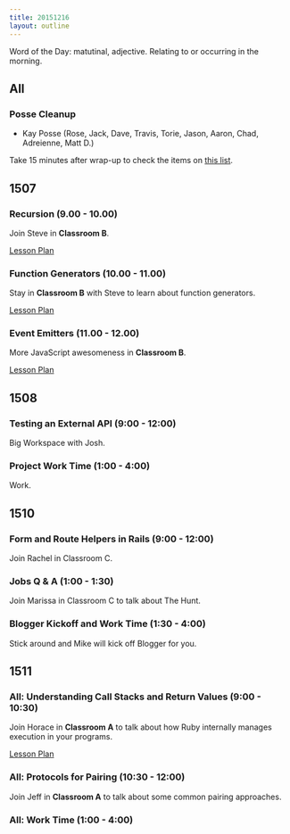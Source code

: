```yaml
---
title: 20151216
layout: outline
---
```


Word of the Day: matutinal, adjective. Relating to or occurring in the morning.

## All

### Posse Cleanup

* Kay Posse (Rose, Jack, Dave, Travis, Torie, Jason, Aaron, Chad, Adreienne,
Matt D.)

Take 15 minutes after wrap-up to check the items on [this list](https://gist.github.com/rwarbelow/f5cfe4333402d043ef2e).


## 1507

### Recursion (9.00 - 10.00)

Join Steve in **Classroom B**.

[Lesson Plan](https://github.com/mdn/advanced-js-fundamentals-ck/blob/gh-pages/tutorials/02-functions/04-recursion.md)

### Function Generators (10.00 - 11.00)

Stay in **Classroom B** with Steve to learn about function generators.

[Lesson Plan](https://github.com/mdn/advanced-js-fundamentals-ck/blob/gh-pages/tutorials/02-functions/05-generators.md)

### Event Emitters (11.00 - 12.00)

More JavaScript awesomeness in **Classroom B**.

[Lesson Plan](https://github.com/turingschool/lesson_plans/blob/master/ruby_04-apis_and_scalability/event_emitter.md)

## 1508

### Testing an External API (9:00 - 12:00)

Big Workspace with Josh.

### Project Work Time (1:00 - 4:00)

Work.


## 1510

### Form and Route Helpers in Rails (9:00 - 12:00)

Join Rachel in Classroom C.

### Jobs Q & A (1:00 - 1:30)

Join Marissa in Classroom C to talk about The Hunt.

### Blogger Kickoff and Work Time (1:30 - 4:00)

Stick around and Mike will kick off Blogger for you.


## 1511

### All: Understanding Call Stacks and Return Values (9:00 - 10:30)

Join Horace in **Classroom A** to talk about how Ruby internally
manages execution in your programs.

[Lesson Plan](https://github.com/turingschool/lesson_plans/blob/master/ruby_01-object_oriented_programming_with_ruby/stacks_methods_and_program_flow.markdown)

### All: Protocols for Pairing (10:30 - 12:00)

Join Jeff in **Classroom A** to talk about some common
pairing approaches.

### All: Work Time (1:00 - 4:00)
